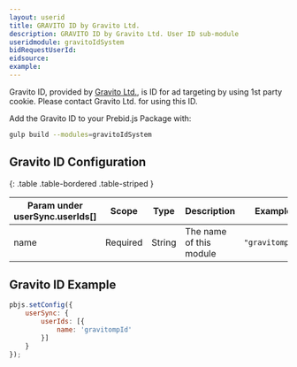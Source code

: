 ```yaml
---
layout: userid
title: GRAVITO ID by Gravito Ltd.
description: GRAVITO ID by Gravito Ltd. User ID sub-module
useridmodule: gravitoIdSystem
bidRequestUserId:
eidsource:
example:
---
```



Gravito ID, provided by [Gravito Ltd.](https://gravito.net), is ID for ad targeting by using 1st party cookie.
Please contact Gravito Ltd. for using this ID.

Add the Gravito ID to your Prebid.js Package with:

```bash
gulp build --modules=gravitoIdSystem
```

## Gravito ID Configuration

{: .table .table-bordered .table-striped }

| Param under userSync.userIds[] | Scope | Type | Description | Example |
| --- | --- | --- | --- | --- |
| name | Required | String | The name of this module | `"gravitompId"` |

## Gravito ID Example

```javascript
pbjs.setConfig({
    userSync: {
        userIds: [{
            name: 'gravitompId'
        }]
    }
});
```
